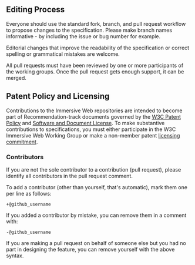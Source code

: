 ## Editing Process

Everyone should use the standard fork, branch, and pull request workflow to propose changes to the specification. Please make branch names informative - by including the issue or bug number for example.

Editorial changes that improve the readability of the specification or correct spelling or grammatical mistakes are welcome.

All pull requests must have been reviewed by one or more participants of the working groups. Once the pull request gets enough support, it can be merged.

## Patent Policy and Licensing

Contributions to the Immersive Web repositories are intended to become part of Recommendation-track documents governed by the [W3C Patent Policy](http://www.w3.org/Consortium/Patent-Policy-20040205/) and [Software and Document License](http://www.w3.org/Consortium/Legal/copyright-software). To make substantive contributions to specifications, you must either participate in the W3C Immersive Web Working Group or make a non-member patent [licensing commitment][licensing].

### Contributors

If you are not the sole contributor to a contribution (pull request), please identify all
contributors in the pull request comment.

To add a contributor (other than yourself, that's automatic), mark them one per line as follows:

```
+@github_username
```

If you added a contributor by mistake, you can remove them in a comment with:

```
-@github_username
```

If you are making a pull request on behalf of someone else but you had no part in designing the
feature, you can remove yourself with the above syntax.

[licensing]: [https://www.w3.org/2004/01/pp-impl/45211/status#licensing-commitments]
